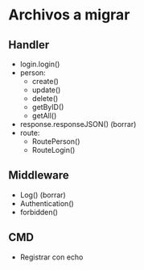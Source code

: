 # Archivos a migrar

## Handler
- login.login()
- person:
    - create()
    - update()
    - delete()
    - getByID()
    - getAll()
- response.responseJSON() (borrar)
- route:
    - RoutePerson()
    - RouteLogin()
    
## Middleware

- Log() (borrar)
- Authentication()
- forbidden()

## CMD

- Registrar con echo
